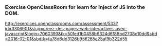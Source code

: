 ### Exercise OpenClassRoom for learn for inject of JS into the DOM.

http://exercices.openclassrooms.com/assessment/533?id=3306901&slug=creez-des-pages-web-interactives-avec-javascript&login=7060390&tk=50fed1b0458b6324d6f88bd2708c10dd&sbd=2016-02-01&sbdtk=fa78d6dd3126b956265a25af9b322d55